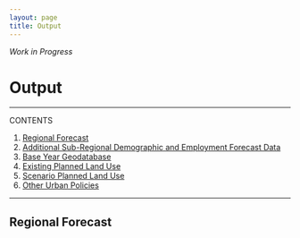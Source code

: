 ```yaml
---
layout: page
title: Output
---
```


*Work in Progress*

# Output

---
CONTENTS

1. [Regional Forecast](#regional-forecast)
2. [Additional Sub-Regional Demographic and Employment Forecast Data](#additional-aub-regional-demographic-and-employment-forecast-data)
3. [Base Year Geodatabase](#base-year-geodatabase) 
4. [Existing Planned Land Use](#existing-planned-land-use)
5. [Scenario Planned Land Use](#scenario-planned-land-use)
6. [Other Urban Policies](#other-urban-policies)

---
## Regional Forecast
